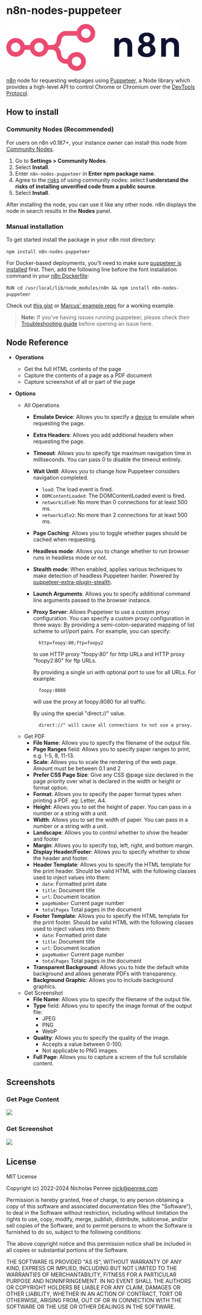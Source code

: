# n8n-nodes-puppeteer

![n8n.io - Workflow Automation](https://raw.githubusercontent.com/n8n-io/n8n/master/assets/n8n-logo.png)

[n8n](https://www.n8n.io) node for requesting webpages using [Puppeteer](https://pptr.dev/), a Node library which provides a high-level API to control Chrome or Chromium over the [DevTools Protocol](https://chromedevtools.github.io/devtools-protocol/).

## How to install

### Community Nodes (Recommended)

For users on n8n v0.187+, your instance owner can install this node from [Community Nodes](https://docs.n8n.io/integrations/community-nodes/installation/).

1. Go to **Settings > Community Nodes**.
2. Select **Install**.
3. Enter `n8n-nodes-puppeteer` in **Enter npm package name**.
4. Agree to the [risks](https://docs.n8n.io/integrations/community-nodes/risks/) of using community nodes: select **I understand the risks of installing unverified code from a public source**.
5. Select **Install**.

After installing the node, you can use it like any other node. n8n displays the node in search results in the **Nodes** panel.

### Manual installation

To get started install the package in your n8n root directory:

`npm install n8n-nodes-puppeteer`


For Docker-based deployments, you'll need to make sure [puppeteer is installed](https://developer.chrome.com/docs/puppeteer/troubleshooting/#running-puppeteer-in-docker) first. Then, add the following line before the font installation command in your [n8n Dockerfile](https://github.com/n8n-io/n8n/blob/master/docker/images/n8n/Dockerfile):


`RUN cd /usr/local/lib/node_modules/n8n && npm install n8n-nodes-puppeteer`

Check out [this gist](https://gist.github.com/drudge/4be1238282a5db30b3786b5de394d13d) or [Marcus' example repo](https://github.com/maspio/n8n-puppeteer-docker) for a working example.

>
> **Note:** If you've having issues running puppeteer, please check their [Troubleshooting guide](https://github.com/puppeteer/puppeteer/blob/main/docs/troubleshooting.md) before opening an issue here.
>

## Node Reference

* **Operations**
    * Get the full HTML contents of the page
    * Capture the contents of a page as a PDF document
    * Capture screenshot of all or part of the page

* **Options**
    * All Operations
        * **Emulate Device**: Allows you to specify a [device](https://github.com/puppeteer/puppeteer/blob/main/src/common/DeviceDescriptors.ts) to emulate when requesting the page.
        * **Extra Headers**: Allows you add additional headers when requesting the page.
        * **Timeout**: Allows you to specify tge maximum navigation time in milliseconds. You can pass 0 to disable the timeout entirely.
        * **Wait Until**: Allows you to change how Puppeteer considers navigation completed.
            * `load`: The load event is fired.
            * `DOMContentLoaded`: The DOMContentLoaded event is fired.
            * `networkidle0`: No more than 0 connections for at least 500 ms.
            * `networkidle2`: No more than 2 connections for at least 500 ms.
        * **Page Caching**: Allows you to toggle whether pages should be cached when requesting.
        * **Headless mode**: Allows you to change whether to run browser runs in headless mode or not.
        * **Stealth mode**: When enabled, applies various techniques to make detection of headless Puppeteer harder. Powered by [puppeteer-extra-plugin-stealth](https://github.com/berstend/puppeteer-extra/tree/master/packages/puppeteer-extra-plugin-stealth).
        * **Launch Arguments**: Allows you to specify additional command line arguments passed to the browser instance.
        * **Proxy Server**: Allows Puppeteer to use a custom proxy configuration. You can specify a custom proxy configuration in three ways:
            By providing a semi-colon-separated mapping of list scheme to url/port pairs.
            For example, you can specify:

                http=foopy:80;ftp=foopy2

            to use HTTP proxy "foopy:80" for http URLs and HTTP proxy "foopy2:80" for ftp URLs.

            By providing a single uri with optional port to use for all URLs.
            For example:

                foopy:8080

            will use the proxy at foopy:8080 for all traffic.

            By using the special "direct://" value.

                direct://" will cause all connections to not use a proxy.
    * Get PDF
        * **File Name**: Allows you to specify the filename of the output file.
        * **Page Ranges** field: Allows you to specify paper ranges to print, e.g. 1-5, 8, 11-13.
        * **Scale**: Allows you to scale the rendering of the web page. Amount must be between 0.1 and 2
        * **Prefer CSS Page Size**: Give any CSS @page size declared in the page priority over what is declared in the width or height or format option.
        * **Format**: Allows you to specify the paper format types when printing a PDF. eg: Letter, A4.
        * **Height**: Allows you to set the height of paper. You can pass in a number or a string with a unit.
        * **Width**: Allows you to set the width of paper. You can pass in a number or a string with a unit.
        * **Landscape**: Allows you to control whether to show the header and footer
        * **Margin**: Allows you to specify top, left, right, and bottom margin.
        * **Display Header/Footer**: Allows you to specify whether to show the header and footer.
        * **Header Template**: Allows you to specify the HTML template for the print header. Should be valid HTML with the following classes used to inject values into them:
            - `date`: Formatted print date
            - `title`: Document title
            - `url`: Document location
            - `pageNumber` Current page number
            - `totalPages` Total pages in the document
         * **Footer Template**: Allows you to specify the HTML template for the print footer. Should be valid HTML with the following classes used to inject values into them:
            - `date`: Formatted print date
            - `title`: Document title
            - `url`: Document location
            - `pageNumber` Current page number
            - `totalPages` Total pages in the document
        * **Transparent Background**: Allows you to hide the default white background and allows generate PDFs with transparency.
        * **Background Graphic**: Allows you to include background graphics.
    * Get Screenshot
        * **File Name**: Allows you to specify the filename of the output file.
        * **Type** field: Allows you to specify the image format of the output file:
            * JPEG
            * PNG
            * WebP
        * **Quality**: Allows you to specify the quality of the image.
            * Accepts a value between 0-100.
            * Not applicable to PNG images.
        * **Full Page**: Allows you to capture a screen of the full scrollable content.

## Screenshots

### Get Page Content

![](images/content.png)

### Get Screenshot

![](images/screenshot.png)

## License

MIT License

Copyright (c) 2022-2024 Nicholas Penree <nick@penree.com>

Permission is hereby granted, free of charge, to any person obtaining a copy
of this software and associated documentation files (the "Software"), to deal
in the Software without restriction, including without limitation the rights
to use, copy, modify, merge, publish, distribute, sublicense, and/or sell
copies of the Software, and to permit persons to whom the Software is
furnished to do so, subject to the following conditions:

The above copyright notice and this permission notice shall be included in all
copies or substantial portions of the Software.

THE SOFTWARE IS PROVIDED "AS IS", WITHOUT WARRANTY OF ANY KIND, EXPRESS OR
IMPLIED, INCLUDING BUT NOT LIMITED TO THE WARRANTIES OF MERCHANTABILITY,
FITNESS FOR A PARTICULAR PURPOSE AND NONINFRINGEMENT. IN NO EVENT SHALL THE
AUTHORS OR COPYRIGHT HOLDERS BE LIABLE FOR ANY CLAIM, DAMAGES OR OTHER
LIABILITY, WHETHER IN AN ACTION OF CONTRACT, TORT OR OTHERWISE, ARISING FROM,
OUT OF OR IN CONNECTION WITH THE SOFTWARE OR THE USE OR OTHER DEALINGS IN THE
SOFTWARE.
